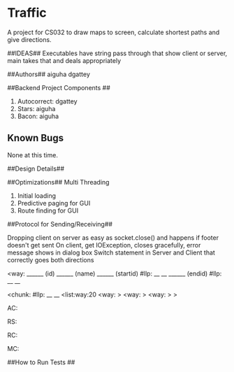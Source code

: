 Traffic
====

A project for CS032 to draw maps to screen, calculate shortest paths and give directions.

##IDEAS##
Executables have string pass through that show client or server, main takes that and deals appropriately

##Authors##
aiguha
dgattey

##Backend Project Components ##
1. Autocorrect: dgattey
2. Stars: aiguha
3. Bacon: aiguha


## Known Bugs ##
None at this time.

##Design Details##


##Optimizations##
Multi Threading
1. Initial loading
2. Predictive paging for GUI
3. Route finding for GUI

##Protocol for Sending/Receiving##

Dropping client on server as easy as socket.close() and happens if footer doesn't get sent
On client, get IOException, closes gracefully, error message shows in dialog box
Switch statement in Server and Client that correctly goes both directions

<way:
______ (id)
______ (name)
______ (startid)
#llp: __ __ 
______ (endid)
#llp: __ __
>

<chunk:
#llp: __ __
	<list:way:20
		<way:
		>
		<way:
		>
		<way:
		>
	>
>

AC:

RS:

RC:

MC:



##How to Run Tests ##



